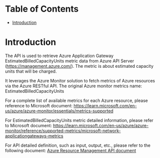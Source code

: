 # Table of Contents
- [Introduction](#introduction)


# Introduction <a name="introduction"></a>
The API is used to retrieve Azure Application Gateway EstimatedBilledCapacityUnits metric data from Azure API Server (https://management.azure.com/). The metric is about estimated capacity units that will be charged. 



It leverages the Azure Monitor solution to fetch metrics of Azure resources via the Azure RESTful API. The original Azure monitor metrics name: EstimatedBilledCapacityUnits



For a complete list of available metrics for each Azure resource, please reference to Microsoft document: https://learn.microsoft.com/en-us/azure/azure-monitor/essentials/metrics-supported

For EstimatedBilledCapacityUnits metric detailed information, please refer to Microsoft document: https://learn.microsoft.com/en-us/azure/azure-monitor/reference/supported-metrics/microsoft-network-applicationgateways-metrics

For API detailed definition, such as input, output, etc., please refer to the following document:
[Azure Resource Management API document](https://learn.microsoft.com/en-us/rest/api/monitor/metrics/list?view=rest-monitor-2023-10-01&tabs=HTTP)
